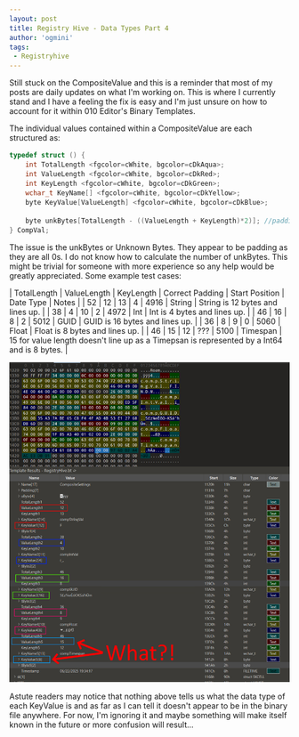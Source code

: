 ```yaml
---
layout: post
title: Registry Hive - Data Types Part 4
author: 'ogmini'
tags:
 - Registryhive
---
```


Still stuck on the CompositeValue and this is a reminder that most of my posts are daily updates on what I'm working on. This is where I currently stand and I have a feeling the fix is easy and I'm just unsure on how to account for it within 010 Editor's Binary Templates. 

The individual values contained within a CompositeValue are each  structured as:

```c
typedef struct () {
    int TotalLength <fgcolor=cWhite, bgcolor=cDkAqua>;
    int ValueLength <fgcolor=cWhite, bgcolor=cDkRed>;
    int KeyLength <fgcolor=cWhite, bgcolor=cDkGreen>;
    wchar_t KeyName[] <fgcolor=cWhite, bgcolor=cDkYellow>;
    byte KeyValue[ValueLength] <fgcolor=cWhite, bgcolor=cDkBlue>;
    
    byte unkBytes[TotalLength - ((ValueLength + KeyLength)*2)]; //padding??? This is wrong
} CompVal;
```

The issue is the unkBytes or Unknown Bytes. They appear to be padding as they are all 0s. I do not know how to calculate the number of unkBytes. This might be trivial for someone with more experience so any help would be greatly appreciated. Some example test cases:

| TotalLength | ValueLength | KeyLength | Correct Padding | Start Position | Date Type | Notes |
| 52 | 12 | 13 | 4 | 4916 | String | String is 12 bytes and lines up. |
| 38 | 4 | 10 | 2 | 4972 | Int | Int is 4 bytes and lines up. |
| 46 | 16 | 8 | 2 | 5012 | GUID | GUID is 16 bytes and lines up. |
| 36 | 8 | 9 | 0 | 5060 | Float | Float is 8 bytes and lines up. |
| 46 | 15 | 12 | ??? | 5100 | Timespan | 15 for value length doesn't line up as a Timepsan is represented by a Int64 and is 8 bytes. |

![010 Editor](/images/registry/settings_composite2.png)

Astute readers may notice that nothing above tells us what the data type of each KeyValue is and as far as I can tell it doesn't appear to be in the binary file anywhere. For now, I'm ignoring it and maybe something will make itself known in the future or more confusion will result...